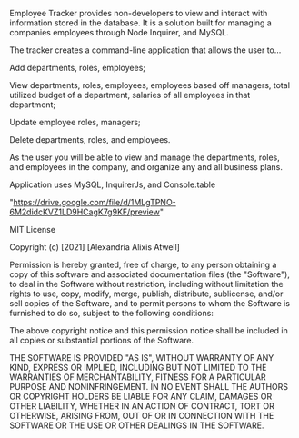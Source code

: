 Employee Tracker provides non-developers to view and interact with information stored in the database. It is a solution built for managing a companies employees through Node Inquirer, and MySQL. 

The tracker creates a command-line application that allows the user to...

Add departments, roles, employees;

View departments, roles, employees, employees based off managers, 
total utilized budget of a department, salaries of all employees in that department;

Update employee roles, managers;

Delete departments, roles, and employees.

As the user you will be able to view and manage the departments, roles, and employees in the company, and organize any and all business plans.


Application uses MySQL, InquirerJs, and Console.table



"https://drive.google.com/file/d/1MLgTPNO-6M2didcKVZ1LD9HCagK7g9KF/preview"








MIT License

Copyright (c) [2021] [Alexandria Alixis Atwell]

Permission is hereby granted, free of charge, to any person obtaining a copy
of this software and associated documentation files (the "Software"), to deal
in the Software without restriction, including without limitation the rights
to use, copy, modify, merge, publish, distribute, sublicense, and/or sell
copies of the Software, and to permit persons to whom the Software is
furnished to do so, subject to the following conditions:

The above copyright notice and this permission notice shall be included in all
copies or substantial portions of the Software.

THE SOFTWARE IS PROVIDED "AS IS", WITHOUT WARRANTY OF ANY KIND, EXPRESS OR
IMPLIED, INCLUDING BUT NOT LIMITED TO THE WARRANTIES OF MERCHANTABILITY,
FITNESS FOR A PARTICULAR PURPOSE AND NONINFRINGEMENT. IN NO EVENT SHALL THE
AUTHORS OR COPYRIGHT HOLDERS BE LIABLE FOR ANY CLAIM, DAMAGES OR OTHER
LIABILITY, WHETHER IN AN ACTION OF CONTRACT, TORT OR OTHERWISE, ARISING FROM,
OUT OF OR IN CONNECTION WITH THE SOFTWARE OR THE USE OR OTHER DEALINGS IN THE
SOFTWARE.
  


